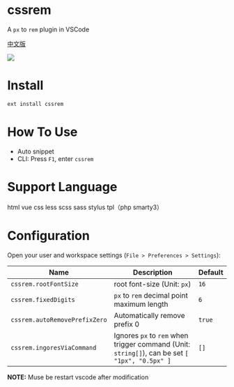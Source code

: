 # cssrem

A `px` to `rem` plugin in VSCode

[中文版](README.zh-CN.md)

![](screenshots/cssrem.gif)

# Install

```bash
ext install cssrem
```

# How To Use

+ Auto snippet
+ CLI: Press `F1`, enter `cssrem`

# Support Language

html vue css less scss sass stylus tpl（php smarty3）

# Configuration

Open your user and workspace settings (`File > Preferences > Settings`):

Name | Description | Default
---- | ----------- | -------
`cssrem.rootFontSize` | root font-size (Unit: `px`) | `16`
`cssrem.fixedDigits` | `px` to `rem` decimal point maximum length | `6`
`cssrem.autoRemovePrefixZero` | Automatically remove prefix 0 | `true`
`cssrem.ingoresViaCommand` | Ignores `px` to `rem` when trigger command (Unit: `string[]`), can be set `[ "1px", "0.5px" ]` | `[]`

**NOTE:** Muse be restart vscode after modification
